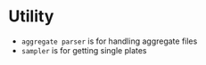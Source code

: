 # Utility


* `aggregate parser` is for handling aggregate files
* `sampler` is for getting single plates
